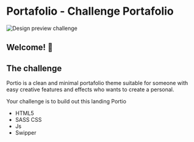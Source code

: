 # Portafolio - Challenge Portafolio

![Design preview challenge](./design/design.png)

## Welcome! 👋

## The challenge

Portio is a clean and minimal portafolio theme suitable for someone with easy creative features and effects who wants to create a personal.

Your challenge is to build out this landing Portio

- HTML5
- SASS CSS
- Js
- Swipper
